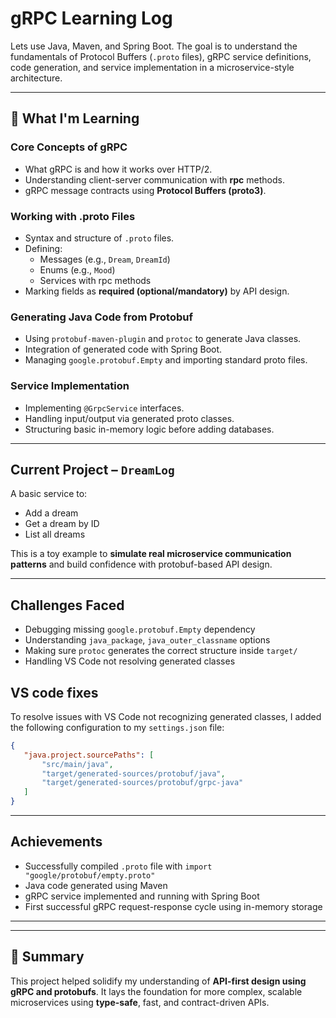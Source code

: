 # gRPC Learning Log

Lets use Java, Maven, and Spring Boot. The goal is to understand the fundamentals of Protocol Buffers (`.proto` files), gRPC service definitions, code generation, and service implementation in a microservice-style architecture.

---

## 📘 What I'm Learning

### Core Concepts of gRPC
- What gRPC is and how it works over HTTP/2.
- Understanding client-server communication with **rpc** methods.
- gRPC message contracts using **Protocol Buffers (proto3)**.

### Working with .proto Files
- Syntax and structure of `.proto` files.
- Defining:
  - Messages (e.g., `Dream`, `DreamId`)
  - Enums (e.g., `Mood`)
  - Services with rpc methods
- Marking fields as **required (optional/mandatory)** by API design.

### Generating Java Code from Protobuf
- Using `protobuf-maven-plugin` and `protoc` to generate Java classes.
- Integration of generated code with Spring Boot.
- Managing `google.protobuf.Empty` and importing standard proto files.

### Service Implementation
- Implementing `@GrpcService` interfaces.
- Handling input/output via generated proto classes.
- Structuring basic in-memory logic before adding databases.

---

## Current Project – `DreamLog`

A basic service to:
- Add a dream
- Get a dream by ID
- List all dreams

This is a toy example to **simulate real microservice communication patterns** and build confidence with protobuf-based API design.

---

## Challenges Faced

- Debugging missing `google.protobuf.Empty` dependency
- Understanding `java_package`, `java_outer_classname` options
- Making sure `protoc` generates the correct structure inside `target/`
- Handling VS Code not resolving generated classes

## VS code fixes

 To resolve issues with VS Code not recognizing generated classes, I added the following configuration to my `settings.json` file:

 ```json
 {
    "java.project.sourcePaths": [
        "src/main/java",
        "target/generated-sources/protobuf/java",
        "target/generated-sources/protobuf/grpc-java"
    ]
}
```

---

## Achievements

- Successfully compiled `.proto` file with `import "google/protobuf/empty.proto"`
- Java code generated using Maven
- gRPC service implemented and running with Spring Boot
- First successful gRPC request-response cycle using in-memory storage

---
---

## 🧠 Summary

This project helped solidify my understanding of **API-first design using gRPC and protobufs**. It lays the foundation for more complex, scalable microservices using **type-safe**, fast, and contract-driven APIs.
